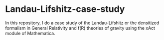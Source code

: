 # Landau-Lifshitz-case-study
In this repository, I do a case study of the Landau-Lifshitz or the densitized formalism in General Relativity and f(R) theories of gravity using the xAct module of Mathematica.
